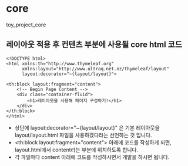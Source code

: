 # core
toy_project_core

## 레이아웃 적용 후 컨텐츠 부분에 사용될 core html 코드
```
<!DOCTYPE html>
<html xmlns:th="http://www.thymeleaf.org"
      xmlns:layout="http://www.ultraq.net.nz/thymeleaf/layout"
      layout:decorator="~{layout/layout}">

<th:block layout:fragment="content">
    <!-- Begin Page Content -->
    <div class="container-fluid">
        <h1>레이아웃을 사용해 페이지 구성하기!</h1>
    </div>
</th:block>
</html>
```
- 상단에 layout:decorator="~{layout/layout}" 은 기본 레이아웃을 layout/layout.html 파일을 사용하겠다라는 선언하는 것 입니다.
- <th:block layout:fragment="content"> 아래에 코드를 작성하게 되면, layout.html에서 content라는 부분에 위치하도록 합니다.
- 각 파일마다 content 아래에 코드를 작성하시면서 개발을 하시면 됩니다.


